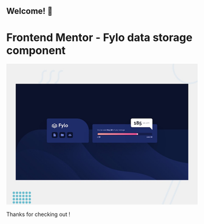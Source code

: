 ## Welcome! 👋

# Frontend Mentor - Fylo data storage component

![Design preview for the Fylo data storage component coding challenge](./design/desktop-preview.jpg)

Thanks for checking out !
